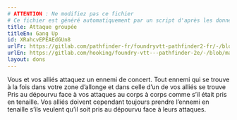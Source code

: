 ```yaml
---
# ATTENTION : Ne modifiez pas ce fichier
# Ce fichier est généré automatiquement par un script d'après les données du module Foundry VTT officiel et de sa traduction
title: Attaque groupée
titleEn: Gang Up
id: XRahcvEPEAEdGUn8
urlFr: https://gitlab.com/pathfinder-fr/foundryvtt-pathfinder2-fr/-/blob/master/data/feats/XRahcvEPEAEdGUn8.htm
urlEn: https://gitlab.com/hooking/foundry-vtt---pathfinder-2e/-/blob/master/packs/data/feats.db/gang-up.json
layout: dons
---
```

Vous et vos alliés attaquez un ennemi de concert. Tout ennemi qui se trouve à la fois dans votre zone d’allonge et dans celle d’un de vos alliés se trouve Pris au dépourvu face à vos attaques au corps à corps comme s’il était pris en tenaille. Vos alliés doivent cependant toujours prendre l’ennemi en tenaille s’ils veulent qu’il soit pris au dépourvu face à leurs attaques.
